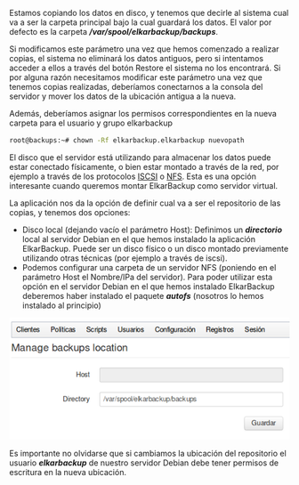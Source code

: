 Estamos copiando los datos en disco, y tenemos que decirle al sistema cual va a ser la carpeta principal bajo la cual guardará los datos. El valor por defecto es la carpeta  ***/var/spool/elkarbackup/backups***.

Si modificamos este parámetro una vez que hemos comenzado a realizar copias, el sistema no eliminará los datos antiguos, pero si intentamos acceder a ellos a través del botón Restore el sistema no los encontrará. Si por alguna razón necesitamos modificar este parámetro una vez que tenemos copias realizadas, deberíamos conectarnos a la consola del servidor y mover los datos de la ubicación antigua a la nueva.

Además, deberíamos asignar los permisos correspondientes en la nueva carpeta para el  usuario y grupo elkarbackup

```bash
root@backups:~# chown -Rf elkarbackup.elkarbackup nuevopath
```


El disco que el servidor está utilizando para almacenar los datos puede estar conectado físicamente, o bien estar montado a través de la red, por ejemplo a través de los protocolos [ISCSI](http://es.wikipedia.org/wiki/ISCSI) o [NFS](http://es.wikipedia.org/wiki/Network_File_System). Esta es una opción interesante cuando queremos montar ElkarBackup como servidor virtual.

La aplicación nos da la opción de definir cual va a ser el repositorio de las copias, y tenemos dos opciones:

- Disco local (dejando vacío el parámetro Host): Definimos un ***directorio*** local al servidor Debian en el que hemos instalado la aplicación ElkarBackup. Puede ser un disco físico o un disco montado previamente utilizando otras técnicas (por ejemplo a través de iscsi).
- Podemos configurar una carpeta de un servidor NFS (poniendo en el parámetro Host el Nombre/IPa del servidor). Para poder utilizar esta opción en el servidor Debian en el que hemos instalado ElkarBackup deberemos haber instalado el paquete ***autofs*** (nosotros lo hemos instalado al principio)

![Clientes y Tareas](../assets/parametros7.png)

Es importante no olvidarse que si cambiamos la ubicación del repositorio el usuario ***elkarbackup*** de nuestro servidor Debian debe tener permisos de escritura en la nueva ubicación.
